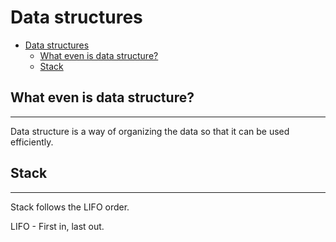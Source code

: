 # Data structures
<!-- TOC -->

- [Data structures](#data-structures)
    - [What even is data structure?](#what-even-is-data-structure)
    - [Stack](#stack)

<!-- /TOC -->

## What even is data structure?
---

Data structure is a way of organizing the data so that it can be used efficiently.

## Stack
---

Stack follows the LIFO order.

LIFO - First in, last out.


